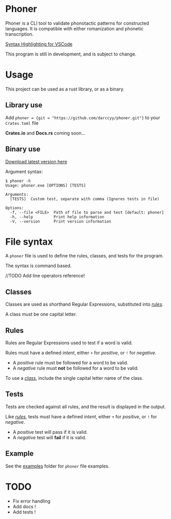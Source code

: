 # Phoner

Phoner is a CLI tool to validate phonotactic patterns for constructed languages.
It is compatible with either romanization and phonetic transcription.

[Syntax Highlighting for VSCode](https://github.com/darccyy/phoner-syntax)

This program is still in development, and is subject to change.

# Usage

This project can be used as a rust library, or as a binary.

## Library use

Add `phoner = {git = "https://github.com/darccyy/phoner.git"}` to your `Crates.toml` file

**Crates.io** and **Docs.rs** coming soon...

## Binary use

[Download latest version here](https://github.com/darccyy/phoner/releases/latest)

Argument syntax:

```
$ phoner -h
Usage: phoner.exe [OPTIONS] [TESTS]

Arguments:
  [TESTS]  Custom test, separate with comma (Ignores tests in file)

Options:
  -f, --file <FILE>  Path of file to parse and test [default: phoner]
  -h, --help         Print help information
  -V, --version      Print version information
```

# File syntax

A `phoner` file is used to define the rules, classes, and tests for the program.

The syntax is command based.

//TODO Add line operators reference!

<!-- A line can start with one of the following line operators: -->

<!-- - `#` Hashtag: A whole line comment
- `$` Dollar: Define a [_class_](#classes)
- `@` Commat: Describe a subsequent rule. This is used as the _reason_ if a test fails
- `&` Ampersand: Define a [_rule_](#rule). Use `+` or `!` to identify _intent_
- - `&+` Ampersand Plus: Defines a _positive rule_ (Rule must be followed for word to be valid)
- - `&!` Ampersand Bang: Defines a _negative rule_ (Rule must **not** be followed for word to be valid)
- `*` Star: Creates a [_test_](#tests). Use `+` or `!` to identify _intent_
- - `*+` Star Plus: Creates a _passing test_ (Word must be valid to pass)
- - `*!` Star Bang: Creates a _failing test_ (Word must **not** be valid to pass) -->

## Classes

Classes are used as shorthand Regular Expressions, substituted into [_rules_](#rules).

A class must be one capital letter.

## Rules

Rules are Regular Expressions used to test if a word is valid.

Rules must have a defined _intent_, either `+` for _positive_, or `!` for _negative_.

- A _positive_ rule must be followed for a word to be valid.
- A _negative_ rule must **not** be followed for a word to be valid.

To use a [_class_](#classes), include the single capital letter name of the class.

## Tests

Tests are checked against all rules, and the result is displayed in the output.

Like [_rules_](#rules), tests must have a defined _intent_, either `+` for _positive_, or `!` for _negative_.

- A _positive_ test will pass if it is valid.
- A _negative_ test will **fail** if it is valid.

## Example

See the [examples](./examples/) folder for `phoner` file examples.

# TODO

- Fix error handling
- Add docs !
- Add tests !
